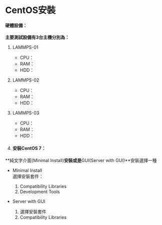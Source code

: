 # CentOS安裝

#### 硬體設備：

**主要測試設備有3台主機分別為：**

1. LAMMPS-01

   * CPU：
   * RAM：
   * HDD：

2. LAMMPS-02

   * CPU：
   * RAM：
   * HDD：

3. LAMMPS-03

   * CPU：
   * RAM：
   * HDD：

4. #### 安裝CentOS 7：

**純文字介面\(Minimal Install\)**安裝或是**GUI\(Server with GUI\)**安裝選擇一種

* Minimal Install  
     選擇安裝套件：  
  1. Compatibility Libraries  
  2. Development Tools

* Server with GUI  
  1. 選擇安裝套件  
  2. Compatibility Libraries



